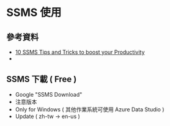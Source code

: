 # SSMS 使用

## 參考資料
* [10 SSMS Tips and Tricks to boost your Productivity](https://www.sqlshack.com/10-ssms-tips-and-tricks-to-boost-your-productivity/)
*


## SSMS 下載 ( Free )
* Google "SSMS Download"
* 注意版本
* Only for Windows ( 其他作業系統可使用 Azure Data Studio )
* Update ( zh-tw →  en-us )

##
